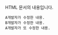 <!DOCTYPE html>
<html lang"en">
<head>
    <meta charset="UTF-8">
    <meta name="viewport" content="width=denice-width, inital-scale=1.0">
    <title>Document</title>
</head>
<body>
    HTML 문서의 내용입니다.

    A개발자가 수정한 내용.
    B개발자가 수정한 내용.
    A개발자가 또 수정한 내용.

</body>
</html>